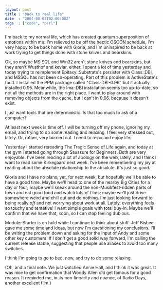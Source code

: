 ```yaml
---
layout: post
title : "back to real life"
date  : "2004-08-05T02:00:00Z"
tags  : ["code", "perl"]
---
```

I'm back to my normal life, which has created quantum superposition of emotions within me: I'm relieved to be off the hectic OSCON schedule, I'm very happy to be back home with Gloria, and I'm uninspired to be back at work trying to get things done with stone knives and bearskins.

Ok, so maybe MS SQL and Win32 aren't stone knives and bearskins, but they aren't Wusthof and kevlar, either.  I spent a lot of time yesterday and today trying to reimplement Epitaxy::Substrate's persister with Class::DBI, and MSSQL has not been co-operating.  Part of this problem is ActiveState's fault.  I installed the PPM package called "Class-DBI-0.96" but it actually installed 0.95.  Meanwhile, the Ima::DBI installation seems too up-to-date, so not all the methods are in the right place.  I want to play around with removing objects from the cache, but I can't in 0.96, because it doesn't exist.

I just want tools that are deterministic.  Is that too much to ask of a computer?

At least next week is time off.  I will be turning off my phone, ignoring my email, and trying to do some reading and relaxing.  I feel very stressed out, lately.  Or, rather, very burned out.  I need to relax and enjoy life.

Yesterday I started rereading The Tragic Sense of Life again, and today at the gym I started going through Saussure for Beginners.  Both are very enjoyable. I've been reading a lot of apology on the web, lately, and I think I want to read some Kirkegaard next week.  I've been remembering my joy at reading about the absolute relationship to the absolute.  It's just so <em>good.</em>

Gloria and I have no plans, yet, for next week, but hopefully we'll be able to have a good time.  Maybe we'll head to one of the nearby Big Cities for a day or four; maybe we'll sneak around the non-Musikfest-ridden parts of town and eat good food and watch lots of films; maybe we'll just drive somewhere weird and chill out and do nothing.  I'm just looking forward to being really <em>off</em> and not worrying about work at all.  Lately, everything feels so touchy and tentative!  I want simple goals with total buy-in.  Maybe we'll confirm that we have that, soon, so I can stop feeling dubious.

Module::Starter is on hold while I continue to think about stuff.  Jeff Bisbee gave me some time and ideas, but now I'm questioning my conclusions.  I'll be writing the problem down and asking for the input of Andy and some other key customers.  If I don't get a good solid way forward, I'm calling the current release stable, suggesting that people use aliases to avoid too many switches.

I think I'm going to go to bed, now, and try to do some relaxing.

(Oh, and a final note.  We just watched Annie Hall, and I think it was great. It was nice to get confirmation that Woody Allen <em>did</em> get famous for a good reason.  It reminded me, in its non-linearity and nuance, of Radio Days, another excellent film.)

